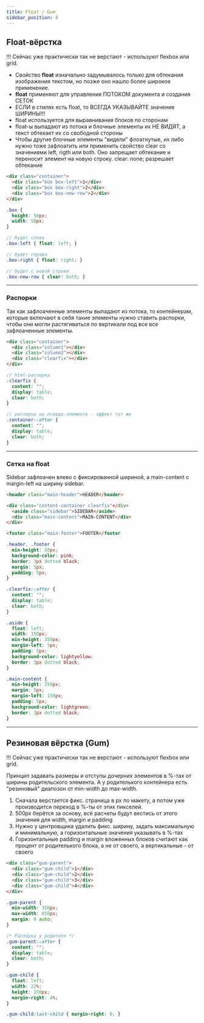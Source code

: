 ```yaml
---
title: Float / Gum
sidebar_position: 8
---
```


## Float-вёрстка

!!! Сейчас уже практически так не верстают - используют flexbox или grid.

- Свойство **float** изначально задумывалось только для обтекания изображения текстом, но позже оно нашло более широкое применение.
- **float** применяют для управления ПОТОКОМ документа и создания СЕТОК
- ЕСЛИ в стилях есть float, то ВСЕГДА УКАЗЫВАЙТЕ значение ШИРИНЫ!!!
- float используется для выравнивания блоков по сторонам
- float-ы выпадают из потока и блочные элементы их НЕ ВИДЯТ, а текст обтекает их со свободной стороны
- Чтобы другие блочные элементы "видели" флоатнутые, их либо нужно тоже зафлоатить или применить свойство clear со значениями left, rigth или both. Оно запрещает обтекание и переносит элемент на новую строку.
clear: none; разрешает обтекание

```html
<div class="container">
  <div class="box box-left">1</div>
  <div class="box box-right">2</div>
  <div class="box box-new-row">2</div>
</div>
```

```scss
.box {
  height: 50px;
  width: 50px;
}

// будет слева
.box-left { float: left; }

// будет справа
.box-right { float: right; }

// будет с новой строки
.box-new-row { clear: both; }
```

---

### Распорки

Так как зафлоаченные элементы выпадают из потока, то контейнерам, которые включают в себя такие элементы нужно ставить распорки, чтобы они могли растягиваться по вертикали под все все зафлоаченные элементы.

```html
<div class="container">
  <div class="column1"></div>
  <div class="column2"></div>
  <div class="clearfix"></div>
</div>
```

```scss
// html-распорка
.clearfix {
  content: "";
  display: table;
  clear: both;
}

// распорка на псевдо-элементе - эффект тот же
.container::after {
  content: "";
  display: table;
  clear: both;
}
```

---

### Сетка на float

Sidebar зафлоачен влево с фиксированной шириной, а main-content с margin-left на ширину sidebar.

```html
<header class="main-header">HEADER</header>

<div class="content-container clearfix"</div>
  <aside class="sidebar">SIDEBAR</aside>
  <div class="main-content">MAIN-CONTENT</div>
</div>

<footer class="main-footer">FOOTER</footer
```

```css
.header, .footer {
  min-height: 50px;
  background-color: pink;
  border: 3px dotted black;
  margin: 5px;
  padding: 5px;
}

.clearfix::after {
  content: "";
  display: table;
  clear: both;
}

.aside {
  float: left;
  width: 150px;
  min-height: 350px;
  margin-left: 5px;
  padding: 5px;
  background-color: lightyellow;
  border: 3px dotted black;
}

.main-content {
  min-height: 350px;
  margin: 5px;
  margin-left: 150px;
  padding: 5px;
  background-color: lightgreen;
  border: 3px dotted black;
}
```

---

## Резиновая вёрстка (Gum)

!!! Сейчас уже практически так не верстают - используют flexbox или grid.

Принцип задавать размеры и отступы дочерних элементов в %-тах от ширины родительского элемента. А у родителького контейнера есть "резиновый" диапозон от min-width до max-width.

1. Сначала верстается фикс. страница в px по макету, а потом уже производится переход в %-ты от этих пикселей.
2. 500px берётся за основу, всё расчеты будут вестись от этого значения для width, margin и padding
3. Нужно у центровщика удалить фикс. ширину, задать максимальную и минимальную, а горизонтальные значения указывать в %-тах
4. Горизонтальные padding и margin вложенных блоков считают как процент от родителького блока, а не от своего, а вертикальные - от своего

```html
<div class="gum-parent">
  <div class="gum-child">1</div>
  <div class="gum-child">2</div>
  <div class="gum-child">3</div>
  <div class="gum-child">4</div>
</div>
```

```css
.gum-parent {
  min-width: 350px;
  max-width: 850px;
  margin: 0 auto;
}

/* Распорка у родителя */
.gum-parent::after {
  content: "";
  display: table;
  clear: both;
}

.gum-child {
  float: left;
  width: 22%;
  height: 150px;
  margin-right: 4%;
}

.gum-child:last-child { margin-right: 0; }
```
